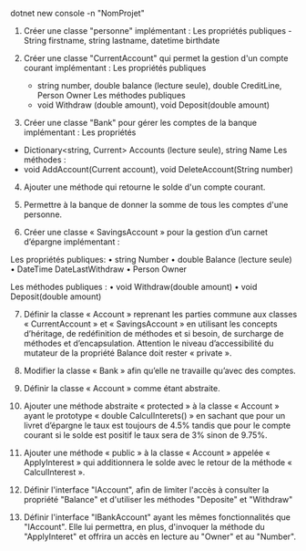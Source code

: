 dotnet new console -n "NomProjet"

1. Créer une classe "personne" implémentant : 
Les propriétés publiques - String firstname, string lastname, datetime birthdate

2. Créer une classe "CurrentAccount" qui permet la gestion d'un compte courant implémentant :
      Les propriétés publiques
    - string number, double balance (lecture seule), double CreditLine, Person Owner
      Les méthodes publiques
    - void Withdraw (double amount), void Deposit(double amount)

3. Créer une classe "Bank" pour gérer les comptes de la banque implémentant :
   Les propriétés
- Dictionary<string, Current> Accounts (lecture seule), string Name
  Les méthodes :
- void AddAccount(Current account), void DeleteAccount(String number)

4. Ajouter une méthode qui retourne le solde d'un compte courant.

5. Permettre à la banque de donner la somme de tous les comptes d'une personne.

6. Créer une classe « SavingsAccount » pour la gestion d’un carnet d’épargne
   implémentant :

Les propriétés publiques:
• string Number
• double Balance (lecture seule)
• DateTime DateLastWithdraw
• Person Owner

Les méthodes publiques :
• void Withdraw(double amount)
• void Deposit(double amount)

7. Définir la classe « Account » reprenant les parties commune aux classes
   « CurrentAccount » et « SavingsAccount » en utilisant les concepts
   d’héritage, de redéfinition de méthodes et si besoin, de surcharge de
   méthodes et d’encapsulation.
   Attention le niveau d’accessibilité du mutateur de la propriété Balance doit
   rester « private ».

8. Modifier la classe « Bank » afin qu’elle ne travaille qu’avec des comptes.

9. Définir la classe « Account » comme étant abstraite.

10. Ajouter une méthode abstraite « protected » à la classe « Account » ayant le
prototype « double CalculInterets() » en sachant que pour un livret d’épargne le
taux est toujours de 4.5% tandis que pour le compte courant si le solde est positif
le taux sera de 3% sinon de 9.75%.


11. Ajouter une méthode « public » à la classe « Account » appelée « ApplyInterest »
    qui additionnera le solde avec le retour de la méthode « CalculInterest ».

12. Définir l'interface "IAccount", afin de limiter l'accès à consulter la propriété "Balance" 
et d'utiliser les méthodes "Deposite" et "Withdraw"

13. Définir l'interface "IBankAccount" ayant les mêmes fonctionnalités que "IAccount". Elle lui permettra, 
en plus, d'invoquer la méthode du "ApplyInteret" et offrira un accès en lecture au "Owner" et au "Number".
